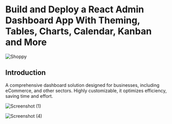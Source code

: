 # Build and Deploy a React Admin Dashboard App With Theming, Tables, Charts, Calendar, Kanban and More
![Shoppy](https://i.ibb.co/W6g39w3/image.png)

## Introduction

A comprehensive dashboard solution designed for businesses, including eCommerce, and other sectors.
Highly customizable, it optimizes efficiency, saving time and effort.

![Screenshot (1)](https://github.com/agryashu23/React-Dashboard/assets/60836876/2b05b315-cfb5-4f00-9656-3cc735c0904e)

![Screenshot (4)](https://github.com/agryashu23/React-Dashboard/assets/60836876/c3cb2b1b-fe41-4ab5-aa42-bc295ee40f75)
